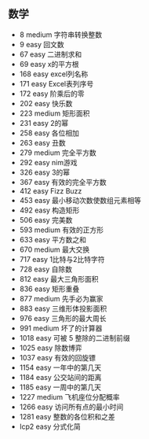 
## 数学

* 8 medium 字符串转换整数
* 9 easy 回文数
* 67 easy 二进制求和
* 69 easy x的平方根
* 168 easy excel列名称
* 171 easy Excel表列序号
* 172 easy 阶乘后的零
* 202 easy 快乐数
* 223 medium 矩形面积
* 231 easy 2的幂
* 258 easy 各位相加
* 263 easy 丑数
* 279 medium 完全平方数
* 292 easy nim游戏
* 326 easy 3的幂
* 367 easy 有效的完全平方数
* 412 easy Fizz Buzz
* 453 easy 最小移动次数使数组元素相等
* 492 easy 构造矩形
* 506 easy 完美数
* 593 medium 有效的正方形
* 633 easy 平方数之和
* 670 medium 最大交换
* 717 easy 1比特与2比特字符
* 728 easy 自除数
* 812 easy 最大三角形面积
* 836 easy 矩形重叠
* 877 medium 先手必为赢家
* 883 easy 三维形体投影面积
* 976 easy 三角形的最大周长
* 991 medium 坏了的计算器
* 1018 easy 可被 5 整除的二进制前缀
* 1025 easy 除数博弈
* 1037 easy 有效的回旋镖
* 1154 easy 一年中的第几天
* 1184 easy 公交站间的距离
* 1185 easy 一周中的第几天
* 1227 medium 飞机座位分配概率
* 1266 easy 访问所有点的最小时间
* 1281 easy 整数的各位积和之差
* lcp2 easy 分式化简
